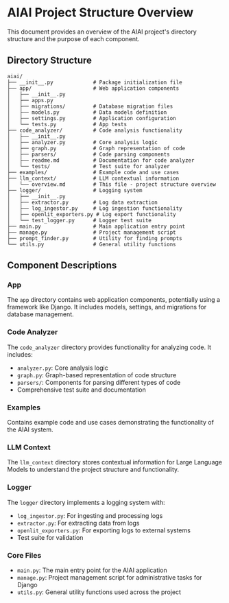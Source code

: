 # AIAI Project Structure Overview

This document provides an overview of the AIAI project's directory structure and the purpose of each component.

## Directory Structure

```
aiai/
├── __init__.py             # Package initialization file
├── app/                    # Web application components
│   ├── __init__.py
│   ├── apps.py
│   ├── migrations/         # Database migration files
│   ├── models.py           # Data models definition
│   ├── settings.py         # Application configuration
│   └── tests.py            # App tests
├── code_analyzer/          # Code analysis functionality
│   ├── __init__.py
│   ├── analyzer.py         # Core analysis logic
│   ├── graph.py            # Graph representation of code
│   ├── parsers/            # Code parsing components
│   ├── readme.md           # Documentation for code analyzer
│   └── tests/              # Test suite for analyzer
├── examples/               # Example code and use cases
├── llm_context/            # LLM contextual information
│   └── overview.md         # This file - project structure overview
├── logger/                 # Logging system
│   ├── __init__.py
│   ├── extractor.py        # Log data extraction
│   ├── log_ingestor.py     # Log ingestion functionality
│   ├── openlit_exporters.py # Log export functionality
│   └── test_logger.py      # Logger test suite
├── main.py                 # Main application entry point
├── manage.py               # Project management script
├── prompt_finder.py        # Utility for finding prompts
└── utils.py                # General utility functions
```

## Component Descriptions

### App
The `app` directory contains web application components, potentially using a framework like Django. It includes models, settings, and migrations for database management.

### Code Analyzer
The `code_analyzer` directory provides functionality for analyzing code. It includes:
- `analyzer.py`: Core analysis logic
- `graph.py`: Graph-based representation of code structure
- `parsers/`: Components for parsing different types of code
- Comprehensive test suite and documentation

### Examples
Contains example code and use cases demonstrating the functionality of the AIAI system.

### LLM Context
The `llm_context` directory stores contextual information for Large Language Models to understand the project structure and functionality.

### Logger
The `logger` directory implements a logging system with:
- `log_ingestor.py`: For ingesting and processing logs
- `extractor.py`: For extracting data from logs
- `openlit_exporters.py`: For exporting logs to external systems
- Test suite for validation

### Core Files
- `main.py`: The main entry point for the AIAI application
- `manage.py`: Project management script for administrative tasks for Django
- `utils.py`: General utility functions used across the project